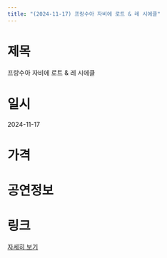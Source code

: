 ```yaml
---
title: "(2024-11-17) 프랑수아 자비에 로트 & 레 시에클"
---
```


# 제목
프랑수아 자비에 로트 & 레 시에클

# 일시
2024-11-17

# 가격


# 공연정보


# 링크
[자세히 보기](https://www.sac.or.kr/site/main/show/show_view?SN=60752, "https://www.sac.or.kr/site/main/show/show_view?SN=60752")
